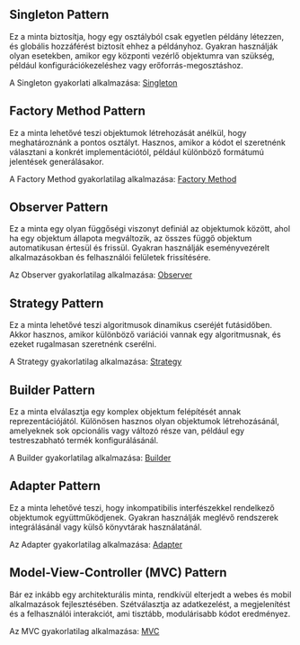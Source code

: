 ## Singleton Pattern

Ez a minta biztosítja, hogy egy osztályból csak egyetlen példány létezzen, és globális hozzáférést biztosít ehhez a példányhoz. Gyakran használják olyan esetekben, amikor egy központi vezérlő objektumra van szükség, például konfigurációkezeléshez vagy erőforrás-megosztáshoz.

A Singleton gyakorlati alkalmazása: [Singleton](Singleton.md)

## Factory Method Pattern

Ez a minta lehetővé teszi objektumok létrehozását anélkül, hogy meghatároznánk a pontos osztályt. Hasznos, amikor a kódot el szeretnénk választani a konkrét implementációtól, például különböző formátumú jelentések generálásakor.

A Factory Method gyakorlatilag alkalmazása: [Factory Method](Factory%20Method.md)

## Observer Pattern

Ez a minta egy olyan függőségi viszonyt definiál az objektumok között, ahol ha egy objektum állapota megváltozik, az összes függő objektum automatikusan értesül és frissül. Gyakran használják eseményvezérelt alkalmazásokban és felhasználói felületek frissítésére.

Az Observer gyakorlatilag alkalmazása: [Observer](Observer.md)

## Strategy Pattern

Ez a minta lehetővé teszi algoritmusok dinamikus cseréjét futásidőben. Akkor hasznos, amikor különböző variációi vannak egy algoritmusnak, és ezeket rugalmasan szeretnénk cserélni.

A Strategy gyakorlatilag alkalmazása: [Strategy](Strategy.md)

## Builder Pattern

Ez a minta elválasztja egy komplex objektum felépítését annak reprezentációjától. Különösen hasznos olyan objektumok létrehozásánál, amelyeknek sok opcionális vagy változó része van, például egy testreszabható termék konfigurálásánál.

A Builder gyakorlatilag alkalmazása: [Builder](Builder.md)

## Adapter Pattern

Ez a minta lehetővé teszi, hogy inkompatibilis interfészekkel rendelkező objektumok együttműködjenek. Gyakran használják meglévő rendszerek integrálásánál vagy külső könyvtárak használatánál.

Az Adapter gyakorlatilag alkalmazása: [Adapter](Adapter.md)

## Model-View-Controller (MVC) Pattern

Bár ez inkább egy architekturális minta, rendkívül elterjedt a webes és mobil alkalmazások fejlesztésében. Szétválasztja az adatkezelést, a megjelenítést és a felhasználói interakciót, ami tisztább, modulárisabb kódot eredményez.

Az MVC gyakorlatilag alkalmazása: [MVC](MVC.md)